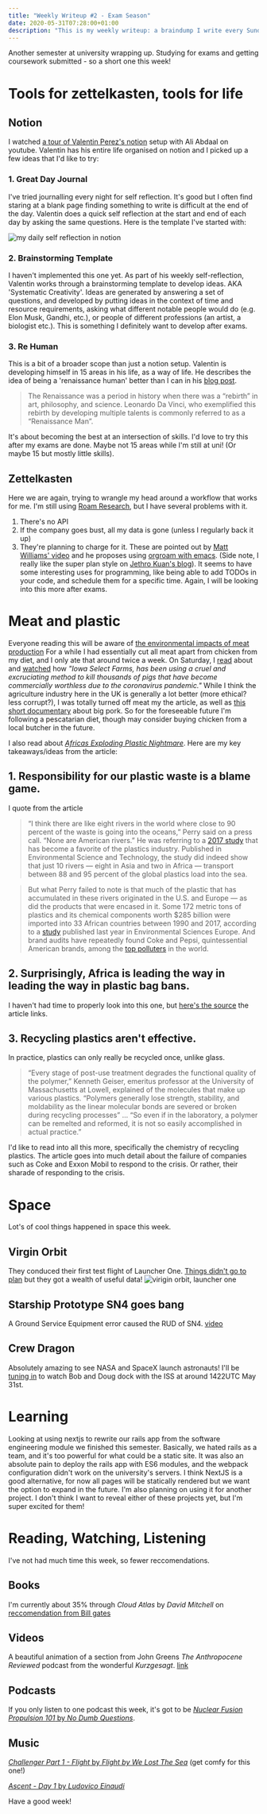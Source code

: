 ```yaml
---
title: "Weekly Writeup #2 - Exam Season"
date: 2020-05-31T07:28:00+01:00
description: "This is my weekly writeup: a braindump I write every Sunday about the things I'm doing, thinking, reading, etc. (Note: this was written more than a full week before I first had any sort of proper implementation for this site sorted, and I still didn't know what I wanted.)"
---
```


Another semester at university wrapping up. Studying for exams and getting coursework submitted - so a short one this week!

# Tools for zettelkasten, tools for life
## Notion
I watched [a tour of Valentin Perez's notion](https://www.youtube.com/watch?v=2zWA3anfKGU) setup with Ali Abdaal on youtube. Valentin has his entire life organised on notion and I picked up a few ideas that I'd like to try:
### 1. Great Day Journal
I've tried journalling every night for self reflection. It's good but I often find staring at a blank page finding something to write is difficult at the end of the day. Valentin does a quick self reflection at the start and end of each day by asking the same questions. Here is the template I've started with:

![my daily self reflection in notion](/static/exam-season/notion.png)

### 2. Brainstorming Template
I haven't implemented this one yet. As part of his weekly self-reflection, Valentin works through a brainstorming template to develop ideas. AKA 'Systematic Creativity'. Ideas are generated by answering a set of questions, and developed by putting ideas in the context of time and resource requirements, asking what different notable people would do (e.g. Elon Musk, Gandhi, etc.), or people of different professions (an artist, a biologist etc.). This is something I definitely want to develop after exams.

### 3. Re Human
This is a bit of a broader scope than just a notion setup. Valentin is developing himself in 15 areas in his life, as a way of life. He describes the idea of being a 'renaissance human' better than I can in his [blog post](https://medium.com/renaissance-human-lifestyle/renaissance-human-lifestyle-eccd16e8f4d6). 

> The Renaissance was a period in history when there was a “rebirth” in art, philosophy, and science. Leonardo Da Vinci, who exemplified this rebirth by developing multiple talents is commonly referred to as a “Renaissance Man”.

It's about becoming the best at an intersection of skills. I'd love to try this after my exams are done. Maybe not 15 areas while I'm still at uni! (Or maybe 15 but mostly little skills).

## Zettelkasten
Here we are again, trying to wrangle my head around a workflow that works for me. I'm still using [Roam Research](https://roamresearch.com/), but I have several problems with it.
1. There's no API
2. If the company goes bust, all my data is gone (unless I regularly back it up)
3. They're planning to charge for it.
These are pointed out by [Matt Williams' video](https://www.youtube.com/watch?v=Lg61ocfxk3c) and he proposes using [orgroam with emacs](https://blog.jethro.dev/posts/introducing_org_roam/). (Side note, I really like the super plan style on [Jethro Kuan's blog](https://blog.jethro.dev/)). It seems to have some interesting uses for programming, like being able to add TODOs in your code, and schedule them for a specific time. Again, I will be looking into this more after exams.

# Meat and plastic
Everyone reading this will be aware of [the environmental impacts of meat production](https://en.wikipedia.org/wiki/Environmental_impact_of_meat_production.) For a while I had essentially cut all meat apart from chicken from my diet, and I only ate that around twice a week. On Saturday, I [read](https://theintercept.com/2020/05/29/pigs-factory-farms-ventilation-shutdown-coronavirus/) about and [watched](https://youtu.be/UhavFP9f6b4) how *"Iowa Select Farms, has been using a cruel and excruciating method to kill thousands of pigs that have become commercially worthless due to the coronavirus pandemic."* While I think the agriculture industry here in the UK is generally a lot better (more ethical? less corrupt?), I was totally turned off meat my the article, as well as [this short documentary](https://theintercept.com/2019/10/12/meat-industry-ag-gag-laws/) about big pork. So for the foreseeable future I'm following a pescatarian diet, though may consider buying chicken from a local butcher in the future.

I also read about [*Africas Exploding Plastic Nightmare*](https://theintercept.com/2020/04/19/africa-plastic-waste-kenya-ethiopia/). Here are my key takeaways/ideas from the article:
## 1. Responsibility for our plastic waste is a blame game.
I quote from the article

> “I think there are like eight rivers in the world where close to 90 percent of the waste is going into the oceans,” Perry said on a press call. “None are American rivers.” He was referring to a [2017 study](https://pubs.acs.org/doi/10.1021/acs.est.7b02368) that has become a favorite of the plastics industry. Published in Environmental Science and Technology, the study did indeed show that just 10 rivers — eight in Asia and two in Africa — transport between 88 and 95 percent of the global plastics load into the sea.

> But what Perry failed to note is that much of the plastic that has accumulated in these rivers originated in the U.S. and Europe — as did the products that were encased in it. Some 172 metric tons of plastics and its chemical components worth $285 billion were imported into 33 African countries between 1990 and 2017, according to a [study](https://enveurope.springeropen.com/articles/10.1186/s12302-019-0254-5) published last year in Environmental Sciences Europe. And brand audits have repeatedly found Coke and Pepsi, quintessential American brands, among the [top polluters](https://theintercept.com/2019/10/23/coca-cola-plastic-waste-pollution/) in the world.

## 2. Surprisingly, Africa is leading the way in leading the way in plastic bag bans.
I haven't had time to properly look into this one, but [here's the source](https://qz.com/africa/1622547/africa-is-leading-the-world-in-plastic-bag-bans/) the article links.

## 3. Recycling plastics aren't effective.
In practice, plastics can only really be recycled once, unlike glass.

> “Every stage of post-use treatment degrades the functional quality of the polymer,” Kenneth Geiser, emeritus professor at the University of Massachusetts at Lowell, explained of the molecules that make up various plastics. “Polymers generally lose strength, stability, and moldability as the linear molecular bonds are severed or broken during recycling processes” ... “So even if in the laboratory, a polymer can be remelted and reformed, it is not so easily accomplished in actual practice.”

I'd like to read into all this more, specifically the chemistry of recycling plastics. The article goes into much detail about the failure of companies such as Coke and Exxon Mobil to respond to the crisis. Or rather, their sharade of responding to the crisis. 

# Space
Lot's of cool things happened in space this week.

## Virgin Orbit
They conduced their first test flight of Launcher One. [Things didn't go to plan](https://twitter.com/Virgin_Orbit/status/1265023753970302976) but they got a wealth of useful data!
![virigin orbit, launcher one](/static/exam-season/launcher_one.jpeg)

## Starship Prototype SN4 goes bang
A Ground Service Equipment error caused the RUD of SN4. [video](https://www.youtube.com/watch?v=vIh4aLX3cZQ)

## Crew Dragon
Absolutely amazing to see NASA and SpaceX launch astronauts! I'll be [tuning in](https://www.youtube.com/watch?v=bIZsnKGV8TE) to watch Bob and Doug dock with the ISS at around 1422UTC May 31st. 

# Learning
Looking at using nextjs to rewrite our rails app from the software engineering module we finished this semester. Basically, we hated rails as a team, and it's too powerful for what could be a static site. It was also an absolute pain to deploy the rails app with ES6 modules, and the webpack configuration didn't work on the university's servers. I think NextJS is a good alternative, for now all pages will be statically rendered but we want the option to expand in the future. I'm also planning on using it for another project. I don't think I want to reveal either of these projects yet, but I'm super excited for them!

# Reading, Watching, Listening
I've not had much time this week, so fewer reccomendations.

## Books
I'm currently about 35% through *Cloud Atlas* by *David Mitchell* on [reccomendation from Bill gates](https://www.gatesnotes.com/About-Bill-Gates/Summer-Books-2020)

## Videos
A beautiful animation of a section from John Greens *The Anthropocene Reviewed* podcast from the wonderful *Kurzgesagt*. [link](https://www.youtube.com/watch?v=YbgnlkJPga4)

## Podcasts
If you only listen to one podcast this week, it's got to be [*Nuclear Fusion Propulsion 101* by *No Dumb Questions*](https://www.nodumbquestions.fm/listen/2020/5/22/084-nuclear-fusion-propulsion-101).

## Music
[*Challenger Part 1 - Flight* by *Flight by We Lost The Sea*](https://open.spotify.com/track/6mwKOi2DYkVZyVxTCdU6bZ?si=TiOVT-SiR8ym6bT-4zLu_w) (get comfy for this one!)

[*Ascent - Day 1* by *Ludovico Einaudi*](https://open.spotify.com/track/1Bdgn4nmMlADRQ6DPJh7UM?si=f3RRz8ItQrGaSUhTSk2ehQ)


Have a good week!